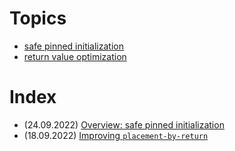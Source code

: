 # Topics

- [safe pinned initialization](./safe-pinned-initialization)
- [return value optimization](./return-value-optimization)

# Index

- (24.09.2022) [Overview: safe pinned initialization](./safe-pinned-initialization/overview.md)
- (18.09.2022) [Improving `placement-by-return`](./return-value-optimization/placement-by-return.md)
